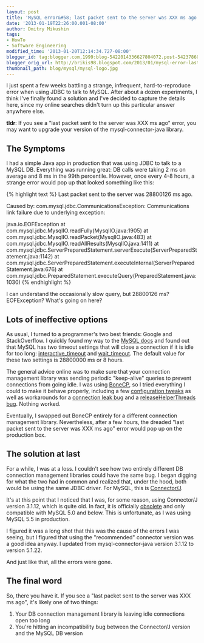 ```yaml
---
layout: post
title: 'MySQL error&#58; last packet sent to the server was XXX ms ago'
date: '2013-01-19T22:26:00.001-08:00'
author: Dmitry Mikushin
tags:
- HowTo
- Software Engineering
modified_time: '2013-01-20T12:14:34.727-08:00'
blogger_id: tag:blogger.com,1999:blog-5422014336627804072.post-5423786048310633287
blogger_orig_url: http://brikis98.blogspot.com/2013/01/mysql-error-last-packet-sent-to-server.html
thumbnail_path: blog/mysql/mysql-logo.jpg
---
```


I just spent a few weeks battling a strange, infrequent, hard-to-reproduce 
error when using JDBC to talk to MySQL. After about a dozen experiments, I 
think I've finally found a solution and I've decided to capture the details 
here, since my online searches didn't turn up this particular answer anywhere 
else. 

**tldr**: If you see a "last packet sent to the server was XXX ms ago" error, 
you may want to upgrade your version of the mysql-connector-java library. 

## The Symptoms

I had a simple Java app in production that was using JDBC to talk to a MySQL 
DB. Everything was running great: DB calls were taking 2 ms on average and 8 
ms in the 99th percentile. However, once every 4-8 hours, a strange error 
would pop up that looked something like this: 

{% highlight text %}
Last packet sent to the server was 28800126 ms ago.

Caused by: com.mysql.jdbc.CommunicationsException: Communications link failure due to underlying exception: 

java.io.EOFException
  at com.mysql.jdbc.MysqlIO.readFully(MysqlIO.java:1905)
  at com.mysql.jdbc.MysqlIO.readPacket(MysqlIO.java:483)
  at com.mysql.jdbc.MysqlIO.readAllResults(MysqlIO.java:1411)
  at com.mysql.jdbc.ServerPreparedStatement.serverExecute(ServerPreparedStatement.java:1142)
  at com.mysql.jdbc.ServerPreparedStatement.executeInternal(ServerPreparedStatement.java:676)
  at com.mysql.jdbc.PreparedStatement.executeQuery(PreparedStatement.java:1030)
{% endhighlight %}

I can understand the occasionally slow query, but 28800126 ms? EOFException? 
What's going on here? 

## Lots of ineffective options

As usual, I turned to a programmer's two best friends: Google and 
StackOverflow. I quickly found my way to the [MySQL 
docs](http://dev.mysql.com/doc/refman/5.6/en/connector-j-usagenotes-troubleshooting.html#qandaitem-22-3-15-1-12) 
and found out that MySQL has two timeout settings that will close a connection 
if it is idle for too long: 
[interactive_timeout](http://dev.mysql.com/doc/refman/5.0/en/server-system-variables.html#sysvar_interactive_timeout) 
and 
[wait_timeout](http://dev.mysql.com/doc/refman/5.0/en/server-system-variables.html#sysvar_wait_timeout). 
The default value for these two settings is 28800000 ms or 8 hours. 

The general advice online was to make sure that your connection management 
library was sending periodic "keep-alive" queries to prevent connections from 
going idle. I was using [BoneCP](https://github.com/wwadge/bonecp), so I tried 
everything I could to make it behave properly, including a few [configuration 
tweaks](http://stackoverflow.com/questions/11945833/java-bonecp-mysql-connection-timing-out) 
as well as workarounds for a [connection leak 
bug](https://bugs.launchpad.net/bonecp/+bug/999114) and a 
[releaseHelperThreads 
bug](http://jolbox.com/forum/viewtopic.php?f=3&amp;t=387). Nothing worked. 

Eventually, I swapped out BoneCP entirely for a different connection 
management library. Nevertheless, after a few hours, the dreaded "last packet 
sent to the server was XXX ms ago" error would pop up on the production box. 

## The solution at last 

For a while, I was at a loss. I couldn't see how two entirely different DB 
connection management libraries could have the same bug. I began digging for 
what the two had in common and realized that, under the hood, both would be 
using the same JDBC driver. For MySQL, this is 
[Connector/J](http://dev.mysql.com/downloads/connector/j/). 

It's at this point that I noticed that I was, for some reason, using 
Connector/J version 3.1.12, which is quite old. In fact, it is officially 
[obsolete](http://dev.mysql.com/doc/refman/5.0/en/connector-j-versions.html) 
and only compatible with MySQL 5.0 and below. This is unfortunate, as I was 
using MySQL 5.5 in production. 

I figured it was a long shot that this was the cause of the errors I was 
seeing, but I figured that using the "recommended" connector version was a 
good idea anyway. I updated from mysql-connector-java version 3.1.12 to 
version 5.1.22. 

And just like that, all the errors were gone. 

## The final word 

So, there you have it.  If you see a "last packet sent to the server was XXX 
ms ago", it's likely one of two things: 

1. Your DB connection management library is leaving idle connections open too 
long 
1. You're hitting an incompatibility bug between the Connector/J version and 
the MySQL DB version 